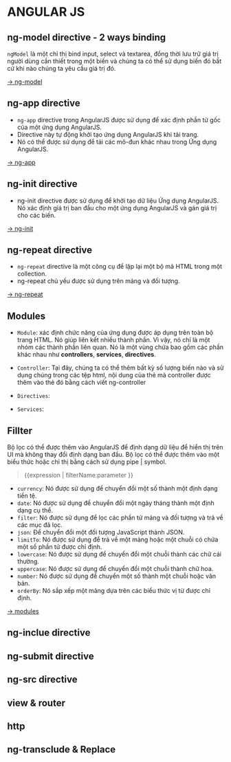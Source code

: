 # ANGULAR JS

## ng-model directive - 2 ways binding

`ngModel` là một chỉ thị bind input, select và textarea, đồng thời lưu trữ giá trị người dùng cần thiết trong một biến và chúng ta có thể sử dụng biến đó bất cứ khi nào chúng ta yêu cầu giá trị đó.

[-> ng-model](https://www.geeksforgeeks.org/angularjs-ng-model-directive/?ref=leftbar-rightbar)

## ng-app directive

- `ng-app` directive trong AngularJS được sử dụng để xác định phần tử gốc của một ứng dụng AngularJS. 
- Directive này tự động khởi tạo ứng dụng AngularJS khi tải trang. 
- Nó có thể được sử dụng để tải các mô-đun khác nhau trong Ứng dụng AngularJS.

[-> ng-app](https://www.geeksforgeeks.org/angularjs-ng-app-directive/#:~:text=The%20ng%2Dapp%20Directive%20in,various%20modules%20in%20AngularJS%20Application)

## ng-init directive
- ng-init directive được sử dụng để khởi tạo dữ liệu Ứng dụng AngularJS. Nó xác định giá trị ban đầu cho một ứng dụng AngularJS và gán giá trị cho các biến.

[-> ng-init](https://www.geeksforgeeks.org/angularjs-ng-init-directive/?ref=gcse)

## ng-repeat directive

- `ng-repeat` directive là một công cụ để lặp lại một bộ mã HTML trong một collection. 
- ng-repeat chủ yếu được sử dụng trên mảng và đối tượng.

[-> ng-repeat](https://www.geeksforgeeks.org/angular-js-ng-repeat-directive/?ref=gcse)

## Modules

- `Module`: xác định chức năng của ứng dụng được áp dụng trên toàn bộ trang HTML. Nó giúp liên kết nhiều thành phần. Vì vậy, nó chỉ là một nhóm các thành phần liên quan. Nó là một vùng chứa bao gồm các phần khác nhau như **controllers**, **services**, **directives**.

- `Controller`: Tại đây, chúng ta có thể thêm bất kỳ số lượng biến nào và sử dụng chúng trong các tệp html, nội dung của thẻ mà controller được thêm vào thẻ đó bằng cách viết ng-controller

- `Directives`: 

- `Services`: 

## Fillter

Bộ lọc có thể được thêm vào AngularJS để định dạng dữ liệu để hiển thị trên UI mà không thay đổi định dạng ban đầu. Bộ lọc có thể được thêm vào một biểu thức hoặc chỉ thị bằng cách sử dụng pipe | symbol.

> {{expression | filterName:parameter }}

- `currency`: Nó được sử dụng để chuyển đổi một số thành một định dạng tiền tệ. 
- `date`: Nó được sử dụng để chuyển đổi một ngày tháng thành một định dạng cụ thể. 
- `filter`: Nó được sử dụng để lọc các phần tử mảng và đối tượng và trả về các mục đã lọc. 
- `json`: Để chuyển đổi một đối tượng JavaScript thành JSON. 
- `limitTo`: Nó được sử dụng để trả về một mảng hoặc một chuỗi có chứa một số phần tử được chỉ định. 
- `lowercase`: Nó được sử dụng để chuyển đổi một chuỗi thành các chữ cái thường. 
- `uppercase`: Nó được sử dụng để chuyển đổi một chuỗi thành chữ hoa. 
- `number`: Nó được sử dụng để chuyển một số thành một chuỗi hoặc văn bản. 
- `orderBy`: Nó sắp xếp một mảng dựa trên các biểu thức vị từ được chỉ định.

[-> modules](https://www.geeksforgeeks.org/angularjs-modules/?ref=gcse)

## ng-inclue directive

## ng-submit directive

## ng-src directive

## view & router

## http

## ng-transclude & Replace